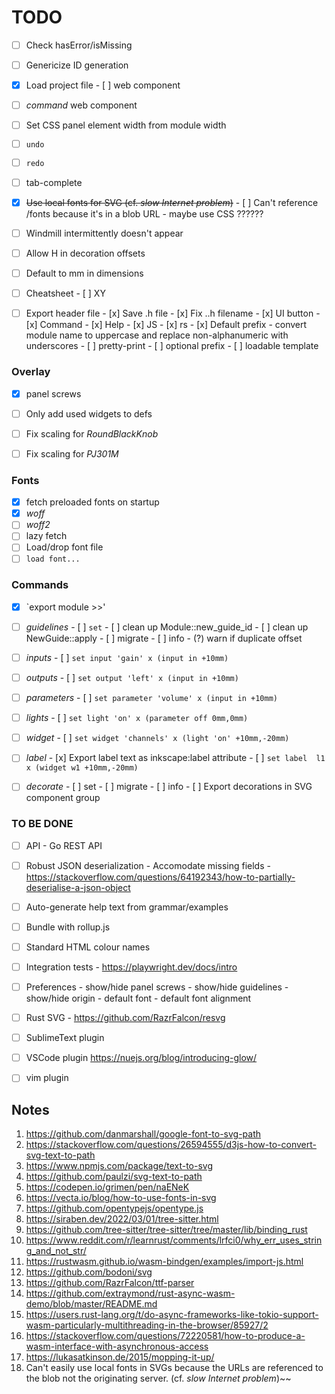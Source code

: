 # TODO

- [ ] Check hasError/isMissing
- [ ] Genericize ID generation

- [x] Load project file
      - [ ] web component

- [ ] _command_ web component
- [ ] Set CSS panel element width from module width
- [ ] `undo`
- [ ] `redo`
- [ ] tab-complete
- [x] ~~Use local fonts for SVG (cf. _slow Internet problem_)~~
      - [ ] Can't reference /fonts because it's in a blob URL - maybe use CSS ??????
- [ ] Windmill intermittently doesn't appear
- [ ] Allow H in decoration offsets
- [ ] Default to mm in dimensions
- [ ] Cheatsheet
      - [ ] XY

- [ ] Export header file
      - [x] Save .h file
      - [x] Fix ..h filename
      - [x] UI button
      - [x] Command
      - [x] Help
      - [x] JS
      - [x] rs
      - [x] Default prefix - convert module name to uppercase and replace non-alphanumeric with underscores
      - [ ] pretty-print
      - [ ] optional prefix
      - [ ] loadable template

### Overlay
- [x] panel screws
- [ ] Only add used widgets to defs
- [ ] Fix scaling for _RoundBlackKnob_
- [ ] Fix scaling for _PJ301M_


### Fonts 
- [x] fetch preloaded fonts on startup
- [x] _woff_
- [ ] _woff2_
- [ ] lazy fetch
- [ ] Load/drop font file
- [ ] `load font...`

### Commands
- [x] `export module >>'

- [ ] _guidelines_
      - [ ] `set`
      - [ ] clean up Module::new_guide_id
      - [ ] clean up NewGuide::apply
      - [ ] migrate
      - [ ] info
      - (?) warn if duplicate offset

- [ ] _inputs_
      - [ ] `set input 'gain' x (input in +10mm)`

- [ ] _outputs_
      - [ ] `set output 'left' x (input in +10mm)`

- [ ] _parameters_
      - [ ] `set parameter 'volume' x (input in +10mm)`

- [ ] _lights_
      - [ ] `set light 'on' x (parameter off 0mm,0mm)`

- [ ] _widget_
      - [ ] `set widget 'channels' x (light 'on' +10mm,-20mm)`

- [ ] _label_
      - [x] Export label text as inkscape:label attribute
      - [ ] `set label  l1 x (widget w1 +10mm,-20mm)`

- [ ] _decorate_
      - [ ] set
      - [ ] migrate
      - [ ] info
      - [ ] Export decorations in SVG component group


### TO BE DONE

- [ ] API
      - Go REST API

- [ ] Robust JSON deserialization 
      - Accomodate missing fields
      - https://stackoverflow.com/questions/64192343/how-to-partially-deserialise-a-json-object

- [ ] Auto-generate help text from grammar/examples
- [ ] Bundle with rollup.js
- [ ] Standard HTML colour names
- [ ] Integration tests
      - https://playwright.dev/docs/intro

- [ ] Preferences
      - show/hide panel screws
      - show/hide guidelines
      - show/hide origin
      - default font
      - default font alignment

- [ ] Rust SVG
      - https://github.com/RazrFalcon/resvg
      

- [ ] SublimeText plugin
- [ ] VSCode plugin
      https://nuejs.org/blog/introducing-glow/
- [ ] vim plugin


## Notes

1.  https://github.com/danmarshall/google-font-to-svg-path
2.  https://stackoverflow.com/questions/26594555/d3js-how-to-convert-svg-text-to-path
3.  https://www.npmjs.com/package/text-to-svg
4.  https://github.com/paulzi/svg-text-to-path
5.  https://codepen.io/grimen/pen/naENeK
6.  https://vecta.io/blog/how-to-use-fonts-in-svg
7.  https://github.com/opentypejs/opentype.js
8.  https://siraben.dev/2022/03/01/tree-sitter.html
9.  https://github.com/tree-sitter/tree-sitter/tree/master/lib/binding_rust
10. https://www.reddit.com/r/learnrust/comments/lrfci0/why_err_uses_string_and_not_str/
11. https://rustwasm.github.io/wasm-bindgen/examples/import-js.html
12. https://github.com/bodoni/svg
13. https://github.com/RazrFalcon/ttf-parser
14. https://github.com/extraymond/rust-async-wasm-demo/blob/master/README.md
15. https://users.rust-lang.org/t/do-async-frameworks-like-tokio-support-wasm-particularly-multithreading-in-the-browser/85927/2
16. https://stackoverflow.com/questions/72220581/how-to-produce-a-wasm-interface-with-asynchronous-access
17. https://lukasatkinson.de/2015/mopping-it-up/
18. Can't easily use local fonts in SVGs because the URLs are referenced to the blob not the originating server.
    (cf. _slow Internet problem_)~~

